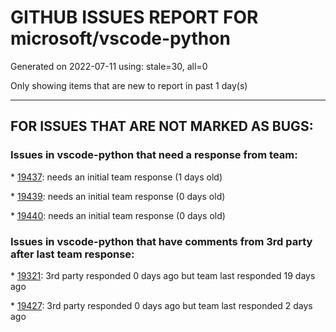 
# GITHUB ISSUES REPORT FOR microsoft/vscode-python


Generated on 2022-07-11 using: stale=30, all=0


Only showing items that are new to report in past 1 day(s)


---

## FOR ISSUES THAT ARE NOT MARKED AS BUGS:


### Issues in vscode-python that need a response from team:


\* [19437](https://github.com/microsoft/vscode-python/issues/19437 "After set the return value of the function, wrong color display in the code of function."): needs an initial team response (1 days old)

\* [19439](https://github.com/microsoft/vscode-python/issues/19439 "python terminal "): needs an initial team response (0 days old)

\* [19440](https://github.com/microsoft/vscode-python/issues/19440 "extension callback when debugger has stopped at breakpoint"): needs an initial team response (0 days old)

### Issues in vscode-python that have comments from 3rd party after last team response:


\* [19321](https://github.com/microsoft/vscode-python/issues/19321 "Allow pytest to be invoked as a module"): 3rd party responded 0 days ago but team last responded 19 days ago

\* [19427](https://github.com/microsoft/vscode-python/issues/19427 "Run and debug not running after update Python and Pylance extensions"): 3rd party responded 0 days ago but team last responded 2 days ago
